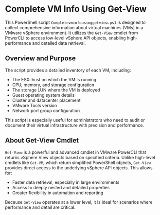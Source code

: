 # Complete VM Info Using Get-View

This PowerShell script `Completevminfousinggetview.ps1` is designed to collect comprehensive information about virtual machines (VMs) in a VMware vSphere environment. It utilizes the `Get-View` cmdlet from PowerCLI to access low-level vSphere API objects, enabling high-performance and detailed data retrieval.

## Overview and Purpose

The script provides a detailed inventory of each VM, including:
- The ESXi host on which the VM is running
- CPU, memory, and storage configuration
- The storage LUN where the VM is deployed
- Guest operating system details
- Cluster and datacenter placement
- VMware Tools version
- Network port group configuration

This script is especially useful for administrators who need to audit or document their virtual infrastructure with precision and performance.

## About Get-View Cmdlet

`Get-View` is a powerful and advanced cmdlet in VMware PowerCLI that returns vSphere View objects based on specified criteria. Unlike high-level cmdlets like `Get-VM`, which return simplified PowerShell objects, `Get-View` provides direct access to the underlying vSphere API objects. This allows for:
- Faster data retrieval, especially in large environments
- Access to deeply nested and detailed properties
- Greater flexibility in automation and reporting

Because `Get-View` operates at a lower level, it is ideal for scenarios where performance and detail are critical.

